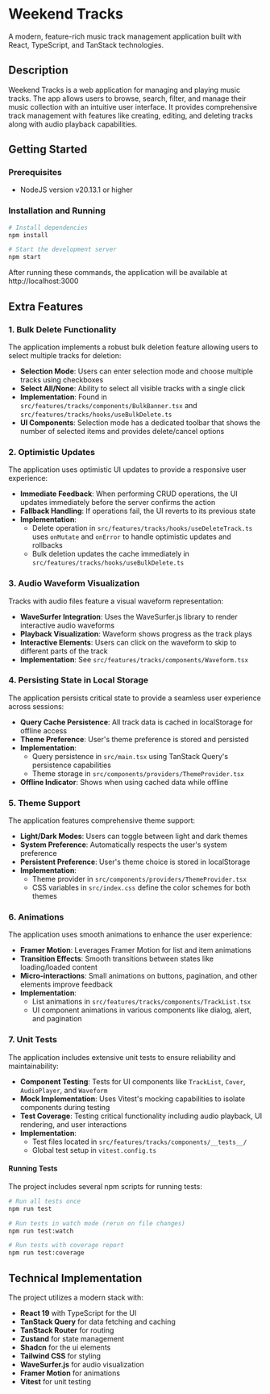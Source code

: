 # Weekend Tracks

A modern, feature-rich music track management application built with React, TypeScript, and TanStack technologies.

## Description

Weekend Tracks is a web application for managing and playing music tracks. The app allows users to browse, search, filter, and manage their music collection with an intuitive user interface. It provides comprehensive track management with features like creating, editing, and deleting tracks along with audio playback capabilities.

## Getting Started

### Prerequisites

- NodeJS version v20.13.1 or higher

### Installation and Running

```bash
# Install dependencies
npm install

# Start the development server
npm start
```

After running these commands, the application will be available at http://localhost:3000

## Extra Features

### 1. Bulk Delete Functionality

The application implements a robust bulk deletion feature allowing users to select multiple tracks for deletion:

- **Selection Mode**: Users can enter selection mode and choose multiple tracks using checkboxes
- **Select All/None**: Ability to select all visible tracks with a single click
- **Implementation**: Found in `src/features/tracks/components/BulkBanner.tsx` and `src/features/tracks/hooks/useBulkDelete.ts`
- **UI Components**: Selection mode has a dedicated toolbar that shows the number of selected items and provides delete/cancel options

### 2. Optimistic Updates

The application uses optimistic UI updates to provide a responsive user experience:

- **Immediate Feedback**: When performing CRUD operations, the UI updates immediately before the server confirms the action
- **Fallback Handling**: If operations fail, the UI reverts to its previous state
- **Implementation**: 
  - Delete operation in `src/features/tracks/hooks/useDeleteTrack.ts` uses `onMutate` and `onError` to handle optimistic updates and rollbacks
  - Bulk deletion updates the cache immediately in `src/features/tracks/hooks/useBulkDelete.ts`

### 3. Audio Waveform Visualization

Tracks with audio files feature a visual waveform representation:

- **WaveSurfer Integration**: Uses the WaveSurfer.js library to render interactive audio waveforms
- **Playback Visualization**: Waveform shows progress as the track plays
- **Interactive Elements**: Users can click on the waveform to skip to different parts of the track
- **Implementation**: See `src/features/tracks/components/Waveform.tsx`

### 4. Persisting State in Local Storage

The application persists critical state to provide a seamless user experience across sessions:

- **Query Cache Persistence**: All track data is cached in localStorage for offline access
- **Theme Preference**: User's theme preference is stored and persisted
- **Implementation**:
  - Query persistence in `src/main.tsx` using TanStack Query's persistence capabilities
  - Theme storage in `src/components/providers/ThemeProvider.tsx`
- **Offline Indicator**: Shows when using cached data while offline

### 5. Theme Support

The application features comprehensive theme support:

- **Light/Dark Modes**: Users can toggle between light and dark themes
- **System Preference**: Automatically respects the user's system preference
- **Persistent Preference**: User's theme choice is stored in localStorage
- **Implementation**: 
  - Theme provider in `src/components/providers/ThemeProvider.tsx`
  - CSS variables in `src/index.css` define the color schemes for both themes

### 6. Animations

The application uses smooth animations to enhance the user experience:

- **Framer Motion**: Leverages Framer Motion for list and item animations
- **Transition Effects**: Smooth transitions between states like loading/loaded content
- **Micro-interactions**: Small animations on buttons, pagination, and other elements improve feedback
- **Implementation**:
  - List animations in `src/features/tracks/components/TrackList.tsx`
  - UI component animations in various components like dialog, alert, and pagination

### 7. Unit Tests

The application includes extensive unit tests to ensure reliability and maintainability:

- **Component Testing**: Tests for UI components like `TrackList`, `Cover`, `AudioPlayer`, and `Waveform`
- **Mock Implementation**: Uses Vitest's mocking capabilities to isolate components during testing
- **Test Coverage**: Testing critical functionality including audio playback, UI rendering, and user interactions
- **Implementation**:
  - Test files located in `src/features/tracks/components/__tests__/`
  - Global test setup in `vitest.config.ts`

#### Running Tests

The project includes several npm scripts for running tests:

```bash
# Run all tests once
npm run test

# Run tests in watch mode (rerun on file changes)
npm run test:watch

# Run tests with coverage report
npm run test:coverage
```

## Technical Implementation

The project utilizes a modern stack with:

- **React 19** with TypeScript for the UI
- **TanStack Query** for data fetching and caching
- **TanStack Router** for routing
- **Zustand** for state management
- **Shadcn** for the ui elements
- **Tailwind CSS** for styling
- **WaveSurfer.js** for audio visualization
- **Framer Motion** for animations
- **Vitest** for unit testing
